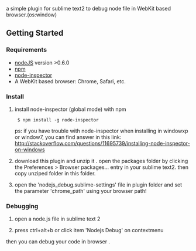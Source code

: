 a  simple plugin for sublime text2 to debug node file  in  WebKit based browser.(os:window)

## Getting Started


### Requirements

* [nodeJS](http://github.com/ry/node) version >0.6.0 
* [npm](http://github.com/isaacs/npm)
* [node-inspector](https://github.com/dannycoates/node-inspector)
* A WebKit based browser: Chrome, Safari, etc.

### Install 

1. install node-inspector (global mode) with npm

        $ npm install -g node-inspector
        
   ps: if you have trouble with  node-inspector when installing in  windowxp or window7, you can find answer in this link:
   http://stackoverflow.com/questions/11695739/installing-node-inspector-on-windows

2. download this plugin and unzip it . open the packages folder  by  clicking  the Preferences > Browser packages... entry in your sublime text2. then copy unziped folder in this folder. 

3. open  the  'nodejs_debug.sublime-settings'  file in plugin folder and set the parameter 'chrome_path' using your browser path!

### Debugging

1. open a node.js file in sublime text 2

2. press ctrl+alt+b or click  item 'Nodejs Debug' on  contextmenu 

then you can debug your code in browser .




  
